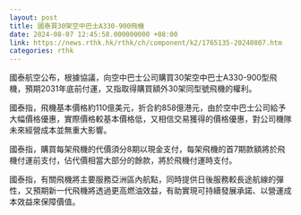 ```yaml
---
layout: post
title: 國泰買30架空中巴士A330-900飛機
date: 2024-08-07 12:45:58.000000000 +08:00
link: https://news.rthk.hk/rthk/ch/component/k2/1765135-20240807.htm
categories: rthk
---
```


國泰航空公布，根據協議，向空中巴士公司購買30架空中巴士A330-900型飛機，預期2031年底前付運，又指取得購買額外30架同型號飛機的權利。

國泰指，飛機基本價格約110億美元，折合約858億港元，由於空中巴士公司給予大幅價格優惠，實際價格較基本價格低，又相信交易獲得的價格優惠，對公司機隊未來經營成本並無重大影響。

國泰指，購買每架飛機的代價須分8期以現金支付，每架飛機的首7期款額將於飛機付運前支付，佔代價相當大部分的餘款，將於飛機付運時支付。

國泰指，有關飛機將主要服務亞洲區內航點，同時提供日後服務較長途航線的彈性，又預期新一代飛機將透過更高燃油效益，有助實現可持續發展承諾、以營運成本效益來保障價值。

